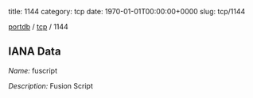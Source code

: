 title: 1144
category: tcp
date: 1970-01-01T00:00:00+0000
slug: tcp/1144

[portdb](/) / [tcp](/category/tcp.html) / 1144


## IANA Data

_Name:_ fuscript

_Description:_ Fusion Script

